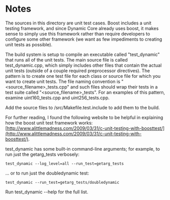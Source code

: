# Notes
The sources in this directory are unit test cases.  Boost includes a
unit testing framework, and since Dynamic Core already uses boost, it makes
sense to simply use this framework rather than require developers to
configure some other framework (we want as few impediments to creating
unit tests as possible).

The build system is setup to compile an executable called "test_dynamic"
that runs all of the unit tests.  The main source file is called
test_dynamic.cpp, which simply includes other files that contain the
actual unit tests (outside of a couple required preprocessor
directives).  The pattern is to create one test file for each class or
source file for which you want to create unit tests.  The file naming
convention is "<source_filename>_tests.cpp" and such files should wrap
their tests in a test suite called "<source_filename>_tests".  For an
examples of this pattern, examine uint160_tests.cpp and
uint256_tests.cpp.

Add the source files to /src/Makefile.test.include to add them to the build.

For further reading, I found the following website to be helpful in
explaining how the boost unit test framework works:
[http://www.alittlemadness.com/2009/03/31/c-unit-testing-with-boosttest/](http://www.alittlemadness.com/2009/03/31/c-unit-testing-with-boosttest/).

test_dynamic has some built-in command-line arguments; for
example, to run just the getarg_tests verbosely:

    test_dynamic --log_level=all --run_test=getarg_tests

... or to run just the doubledynamic test:

    test_dynamic --run_test=getarg_tests/doubledynamic

Run  test_dynamic --help   for the full list.

